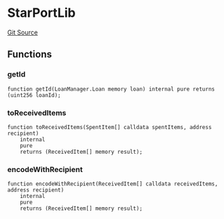 # StarPortLib
[Git Source](https://github.com/AstariaXYZ/starport/blob/15aa42a21bd8713473a3e2d3f09c004e943dc663/src/lib/StarPortLib.sol)


## Functions
### getId


```solidity
function getId(LoanManager.Loan memory loan) internal pure returns (uint256 loanId);
```

### toReceivedItems


```solidity
function toReceivedItems(SpentItem[] calldata spentItems, address recipient)
    internal
    pure
    returns (ReceivedItem[] memory result);
```

### encodeWithRecipient


```solidity
function encodeWithRecipient(ReceivedItem[] calldata receivedItems, address recipient)
    internal
    pure
    returns (ReceivedItem[] memory result);
```

